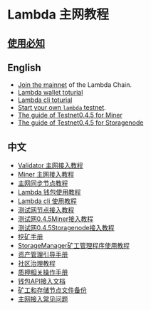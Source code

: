 # Lambda 主网教程

## [使用必知](must-known-cn.md)


## English
- [Join the mainnet](./docs/join-mainnet.md) of the Lambda Chain.
- [Lambda wallet toturial](./Lambda-wallet-instructions.md)
- [Lambda cli toturial](./docs/lambdacli/README.md)
- [Start your own `lambda` testnet](./docs/deploy-testnet.md).
- [The guide of Testnet0.4.5 for Miner](./Testnet0.4.3-Miner-guide-en.md)
- [The guide of Testnet0.4.5 for Storagenode](./Testnet0.4.3-Storagenode-configure-en.md)

## 中文
- [Validator 主网接入教程](./主网接入教程(Validator).md)
- [Miner 主网接入教程](./主网接入流程(Miner).md)
- [主网同步节点教程](./主网同步节点教程.md)
- [Lambda 钱包使用教程](./Lambda钱包使用说明.md)
- [Lambda cli 使用教程](./docs/lambdacli/README.md)
- [测试网节点接入教程](Testnet-Validator-Guide.md)
- [测试网0.4.5Miner接入教程](Testnet0.4.3-Miner-guide.md)
- [测试网0.4.5Storagenode接入教程](./Testnet0.4.3-Storagenode-configure.md)
- [挖矿手册](./lambda-store-v0.2.2-store-and-mining.md)
- [StorageManager矿工管理程序使用教程](./StorageManager-Guide.md)
- [资产管理引导手册](./资产管理引导手册.md)
- [社区治理教程](./governance.md)
- [质押相关操作手册](./质押相关操作手册.md)
- [钱包API接入文档](./wallet-api.md) 
- [矿工和存储节点文件备份](./StorageFile-Backup.md)
- [主网接入常见问题](FAQ.md)
